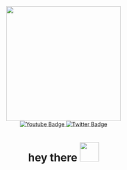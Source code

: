 <div id="header" align="center">
  <img src="https://media.giphy.com/media/ue5ZwFCaxy64M/giphy.gif" width="300"/>
</div>
<div id="badges" align="center">
  <a href="https://www.youtube.com/channel/UCYWk-h_0vO-6jgxGFal4XNg">
    <img src="https://img.shields.io/badge/YouTube-red?style=for-the-badge&logo=youtube&logoColor=white" alt="Youtube Badge"/>
  </a>
  <a href="https://twitter.com/MrNewpan">
    <img src="https://img.shields.io/badge/Twitter-blue?style=for-the-badge&logo=twitter&logoColor=white" alt="Twitter Badge"/>
  </a>
</div>
<div id="badges" align="center">
<img src="https://komarev.com/ghpvc/?username=mrnewpan&style=flat-square&color=blue" alt=""/>
<h1>
  hey there
  <img src="https://media.giphy.com/media/sa5tk2gi3G1MSmy1vY/giphy.gif" width="50px"/>
</h1>
</div>
